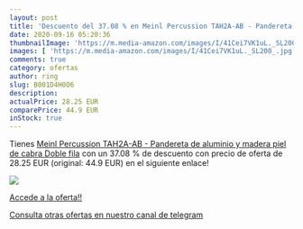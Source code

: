 ```yaml
---
layout: post
title: 'Descuento del 37.08 % en Meinl Percussion TAH2A-AB - Pandereta de'
date: 2020-09-16 05:20:36
thumbnailImage: 'https://m.media-amazon.com/images/I/41Cei7VK1uL._SL200_.jpg'
images: [ 'https://m.media-amazon.com/images/I/41Cei7VK1uL._SL200_.jpg' ]
comments: true
category: ofertas
author: ring
slug: B001D4H0O6
description:
actualPrice: 28.25 EUR
comparePrice: 44.9 EUR
inStock: true
---
```


Tienes [Meinl Percussion TAH2A-AB - Pandereta de aluminio y madera  piel de cabra   Doble fila](https://www.amazon.com/dp/B001D4H0O6/?tag=redken08-20) con un 37.08 % de descuento con precio de oferta de 28.25 EUR (original: 44.9 EUR) en el siguiente enlace!

[![](https://m.media-amazon.com/images/I/41Cei7VK1uL._SL200_.jpg)](https://www.amazon.com/dp/B001D4H0O6/?tag=redken08-20)

[Accede a la oferta!!](https://www.amazon.com/dp/B001D4H0O6/?tag=redken08-20)

[Consulta otras ofertas en nuestro canal de telegram](https://t.me/s/ofertas25)
